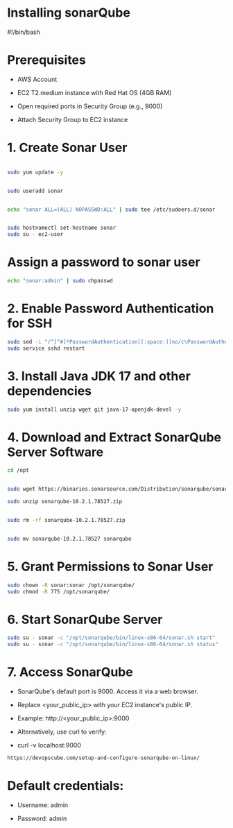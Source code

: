 # Installing sonarQube
#!/bin/bash

# Prerequisites
- AWS Account
  
- EC2 T2.medium instance with Red Hat OS (4GB RAM)
  
- Open required ports in Security Group (e.g., 9000)
  
- Attach Security Group to EC2 instance

# 1. Create Sonar User

```bash

sudo yum update -y

```

```bash

sudo useradd sonar

```

```bash

echo "sonar ALL=(ALL) NOPASSWD:ALL" | sudo tee /etc/sudoers.d/sonar

```

```bash

sudo hostnamectl set-hostname sonar
sudo su - ec2-user

```

# Assign a password to sonar user

```bash
echo "sonar:admin" | sudo chpasswd
```

# 2. Enable Password Authentication for SSH

```bash
sudo sed -i "/^[^#]*PasswordAuthentication[[:space:]]no/c\PasswordAuthentication yes" /etc/ssh/sshd_config
sudo service sshd restart
```

# 3. Install Java JDK 17 and other dependencies

```bash
sudo yum install unzip wget git java-17-openjdk-devel -y
```

# 4. Download and Extract SonarQube Server Software

```bash
cd /opt

```

```bash

sudo wget https://binaries.sonarsource.com/Distribution/sonarqube/sonarqube-10.2.1.78527.zip

```

```bash
sudo unzip sonarqube-10.2.1.78527.zip

```

```bash

sudo rm -rf sonarqube-10.2.1.78527.zip

```

```bash

sudo mv sonarqube-10.2.1.78527 sonarqube

```
# 5. Grant Permissions to Sonar User

```bash
sudo chown -R sonar:sonar /opt/sonarqube/
sudo chmod -R 775 /opt/sonarqube/
```

# 6. Start SonarQube Server

```bash
sudo su - sonar -c "/opt/sonarqube/bin/linux-x86-64/sonar.sh start"
sudo su - sonar -c "/opt/sonarqube/bin/linux-x86-64/sonar.sh status"
```

# 7. Access SonarQube

- SonarQube's default port is 9000. Access it via a web browser.
  
- Replace <your_public_ip> with your EC2 instance's public IP.
  
- Example: http://<your_public_ip>:9000
  
- Alternatively, use curl to verify:
  
- curl -v localhost:9000

```bash
https://devopscube.com/setup-and-configure-sonarqube-on-linux/
```

# Default credentials:
- Username: admin
  
- Password: admin

